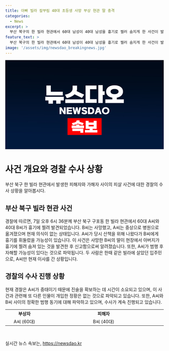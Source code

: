 ```yaml
---
title: 아빠 빌라 칼부림 40대 초등생 사망 부상 현관 딸 충격
categories:
  - News
excerpt: >
  부산 북구의 한 빌라 현관에서 60대 남성이 40대 남성을 흉기로 찔러 숨지게 한 사건이 발생했다. 피해자의 딸이 부모를 찾다가 발견하고 경찰에 신고했다. 가해자와 피해자는 과거에 같은 빌라에 살았던 관계로, 경찰은 동기 파악에 노력 중이다. 가해자는 자해 후 중태이며, 현재 추가적인 인물의 개입은 없는 것으로 파악되고 있다. (150자)
feature_text: >
  부산 북구의 한 빌라 현관에서 60대 남성이 40대 남성을 흉기로 찔러 숨지게 한 사건이 발생했다. 피해자의 딸이 부모를 찾다가 발견하고 경찰에 신고했다. 가해자와 피해자는 과거에 같은 빌라에 살았던 관계로, 경찰은 동기 파악에 노력 중이다. 가해자는 자해 후 중태이며, 현재 추가적인 인물의 개입은 없는 것으로 파악되고 있다. (150자)
image: '/assets/img/newsdao_breakingnews.jpg'
---
```


<p><img src="/assets/img/newsdao_breakingnews.jpg" alt="cryptoinkorea 속보" /></p>

<h1>사건 개요와 경찰 수사 상황</h1>

<p data-ke-size="size16">부산 북구 한 빌라 현관에서 발생한 피해자와 가해자 사이의 피살 사건에 대한 경찰의 수사 상황을 알아봅시다.</p>

<h2 data-ke-size="size26">부산 북구 빌라 현관 사건</h2>

<p data-ke-size="size16">경찰에 따르면, 7일 오후 6시 36분께 부산 북구 구포동 한 빌라 현관에서 60대 A씨와 40대 B씨가 흉기에 찔려 발견되었습니다. B씨는 사망했고, A씨는 중상으로 병원으로 옮겨졌으며 현재 의식이 없는 상태입니다. A씨가 당시 산책을 위해 나왔다가 B씨에게 흉기를 휘둘렀을 가능성이 있습니다. 이 사건은 사망한 B씨의 딸이 현장에서 아버지가 흉기에 찔려 숨져 있는 것을 발견한 후 신고함으로써 알려졌습니다. 또한, A씨가 범행 후 자해할 가능성이 있다는 것으로 파악됩니다. 두 사람은 한때 같은 빌라에 살았던 입주민으로, A씨만 현재 이사를 간 상황입니다.</p>

<h2 data-ke-size="size26"><b>경찰의 수사 진행 상황</b></h2>

<p data-ke-size="size16">현재 경찰은 A씨가 중태이기 때문에 진술을 확보하는 데 시간이 소요되고 있으며, 이 사건과 관련해 또 다른 인물이 개입한 정황은 없는 것으로 파악되고 있습니다. 또한, A씨와 B씨 사이의 정확한 범행 동기에 대해 파악하고 있으며, 수사가 계속 진행되고 있습니다.</p>

<table>
   <colgroup>
      <col style="width: 131px">
      <col style="width: 420px">
   </colgroup>
   <tbody>
      <tr>
         <td style="text-align: center; height: 17px;"><b>부상자</b></td>
         <td style="text-align: center; height: 17px;"><b>피해자</b></td>
      </tr>
      <tr>
         <td style="text-align: center; height: 17px;">A씨 (60대)</td>
         <td style="text-align: center; height: 17px;">B씨 (40대)</td>
      </tr>
   </tbody>
</table>

<p data-ke-size="size16">&nbsp;</p>
실시간 뉴스 속보는, <a href="https://newsdao.kr" rel="dofollow">https://newsdao.kr</a>


